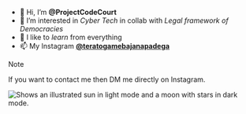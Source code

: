 - 👋 Hi, I’m **@ProjectCodeCourt**
- 👀 I’m interested in _Cyber Tech_ in collab with _Legal framework of Democracies_
- 🌱 I like to _learn_ from everything
- 📫 My Instagram [**@teratogamebajanapadega**](https://instagram.com/teratogamebajanapadega)
> [!NOTE]
> If you want to contact me then DM me directly on Instagram.
<!---
Ohh! You must be wondering here to see if you could find anything new or intresting. 
--->
<picture>
  <source media="(prefers-color-scheme: dark)" srcset="https://user-images.githubusercontent.com/25423296/163456776-7f95b81a-f1ed-45f7-b7ab-8fa810d529fa.png">
  <source media="(prefers-color-scheme: light)" srcset="https://user-images.githubusercontent.com/25423296/163456779-a8556205-d0a5-45e2-ac17-42d089e3c3f8.png">
  <img alt="Shows an illustrated sun in light mode and a moon with stars in dark mode." src="https://user-images.githubusercontent.com/25423296/163456779-a8556205-d0a5-45e2-ac17-42d089e3c3f8.png">
</picture>
